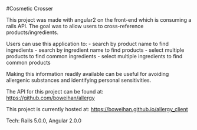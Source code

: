 #Cosmetic Crosser

This project was made with angular2 on the front-end which is consuming a rails API. The goal was to allow users to cross-reference products/ingredients. 

Users can use this application to:
    - search by product name to find ingredients
    - search by ingredient name to find products
    - select multiple products to find common ingredients
    - select multiple ingredients to find common products
    
Making this information readily available can be useful for avoiding allergenic substances and identifying personal sensitivities. 

The API for this project can be found at:
https://github.com/boweihan/allergy

This project is currently hosted at:
https://boweihan.github.io/allergy_client

Tech: Rails 5.0.0, Angular 2.0.0
